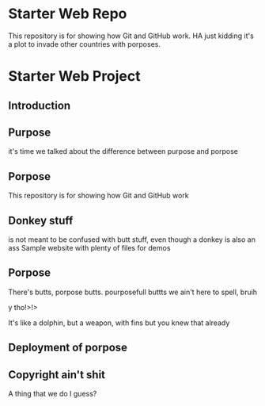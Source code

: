# Starter Web Repo

This repository is for showing how Git and GitHub work. HA just kidding it's a plot to invade other countries with porposes. 

# Starter Web Project
## Introduction


## Purpose
it's time we talked about the difference between purpose and porpose
## Porpose
This repository is for showing how Git and GitHub work

## Donkey stuff
is not meant to be confused with butt stuff, even though a donkey is also an ass
Sample website with plenty of files for demos

## Porpose
There's butts, porpose butts. pourposefull buttts
we ain't here to spell, bruih

y tho!>!>


It's like a dolphin, but a weapon, with fins
but you knew that already

## Deployment of porpose
## Copyright ain't shit

A thing that we do I guess?